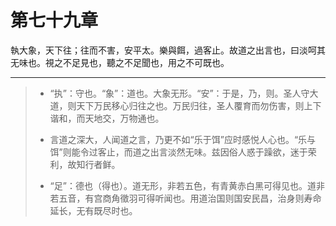 # 第七十九章

執大象，天下往；往而不害，安平太。樂與餌，過客止。故道之出言也，曰淡呵其无味也。視之不足見也，聽之不足聞也，用之不可既也。

---

> + “执”：守也。“象”：道也。大象无形。“安”：于是，乃，则。圣人守大道，则天下万民移心归往之也。万民归往，圣人覆育而勿伤害，则上下谐和，而天地交，万物通也。
>
> + 言道之深大，人闻道之言，乃更不如“乐于饵”应时感悦人心也。“乐与饵”则能令过客止，而道之出言淡然无味。兹因俗人惑于躁欲，迷于荣利，故知行者鲜。
>
> + “足”：德也（得也）。道无形，非若五色，有青黄赤白黑可得见也。道非若五音，有宫商角徵羽可得听闻也。用道治国则国安民昌，治身则寿命延长，无有既尽时也。
